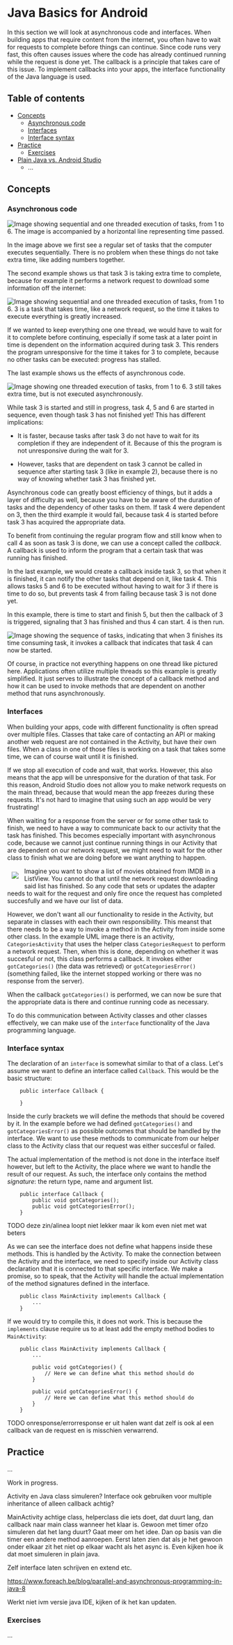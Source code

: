 # Java Basics for Android
In this section we will look at asynchronous code and interfaces. When building apps that require content from the internet, you often have to wait for requests to complete before things can continue. Since code runs very fast, this often causes issues where the code has already continued running while the request is done yet. The callback is a principle that takes care of this issue. To implement callbacks into your apps, the interface functionality of the Java language is used. 

## Table of contents
- [Concepts](#concepts)
	 * [Asynchronous code](#asynchronous-code)
	 * [Interfaces](#interfaces)
	 * [Interface syntax](#interface-syntax)
- [Practice](#practice)
	 * [Exercises](#exercises)
- [Plain Java vs. Android Studio](#plain-java-vs.-android-studio)
     * ...

<a name="concepts"></a>

## Concepts

<a name="asynchronous-code"></a>

### Asynchronous code

![Image showing sequential and one threaded execution of tasks, from 1 to 6. The image is accompanied by a horizontal line representing time passed.](Images/async1.png)

In the image above we first see a regular set of tasks that the computer executes sequentially. There is no problem when these things do not take extra time, like adding numbers together.

The second example shows us that task 3 is taking extra time to complete, because for example it performs a network request to download some information off the internet:

![Image showing sequential and one threaded execution of tasks, from 1 to 6. 3 is a task that takes time, like a network request, so the time it takes to execute everything is greatly increased.](Images/async2.png)

If we wanted to keep everything one one thread, we would have to wait for it to complete before continuing, especially if some task at a later point in time is dependent on the information acquired during task 3. This renders the program unresponsive for the time it takes for 3 to complete, because no other tasks can be executed: progress has stalled.

The last example shows us the effects of asynchronous code. 

![Image showing one threaded execution of tasks, from 1 to 6. 3 still takes extra time, but is not executed asynchronously.](Images/async3.png)

While task 3 is started and still in progress, task 4, 5 and 6 are started in sequence, even though task 3 has not finished yet! This has different implications:

- It is faster, because tasks after task 3 do not have to wait for its completion if they are independent of it. Because of this the program is not unresponsive during the wait for 3.

- However, tasks that are dependent on task 3 cannot be called in sequence after starting task 3 (like in example 2), because there is no way of knowing whether task 3 has finished yet.

Asynchronous code can greatly boost efficiency of things, but it adds a layer of difficulty as well, because you have to be aware of the duration of tasks and the dependency of other tasks on them. If task 4 were dependent on 3, then the third example it would fail, because task 4 is started before task 3 has acquired the appropriate data.

To benefit from continuing the regular program flow and still know when to call 4 as soon as task 3 is done, we can use a concept called the *callback*. A callback is used to inform the program that a certain task that was running has finished. 

In the last example, we would create a callback inside task 3, so that when it is finished, it can notify the other tasks that depend on it, like task 4. This allows tasks 5 and 6 to be executed without having to wait for 3 if there is time to do so, but prevents task 4 from failing because task 3 is not done yet. 

In this example, there is time to start and finish 5, but then the callback of 3 is triggered, signaling that 3 has finished and thus 4 can start. 4 is then run. 

![Image showing the sequence of tasks, indicating that when 3 finishes its time consuming task, it invokes a callback that indicates that task 4 can now be started.](Images/callback.png)

Of course, in practice not everything happens on one thread like pictured here. Applications often utilize multiple threads so this example is greatly simplified. It just serves to illustrate the concept of a callback method and how it can be used to invoke methods that are dependent on another method that runs asynchronously. 


<a name="interfaces"></a>

### Interfaces
When building your apps, code with different functionality is often spread over multiple files. Classes that take care of contacting an API or making another web request are not contained in the Activity, but have their own files. When a class in one of those files is working on a task that takes some time, we can of course wait until it is finished. 

If we stop all execution of code and wait, that works. However, this also means that the app will be unresponsive for the duration of that task. For this reason, Android Studio does not allow you to make network requests on the main thread, because that would mean the app freezes during these requests. It's not hard to imagine that using such an app would be very frustrating! 

When waiting for a response from the server or for some other task to finish, we need to have a way to communicate back to our activity that the task has finished. This becomes especially important with asynchronous code, because we cannot just continue running things in our Activity that are dependent on our network request, we might need to wait for the other class to finish what we are doing before we want anything to happen. 

 <img align="left" src="Images/callback-uml.png" style="padding: 10px"> Imagine you want to show a list of movies obtained from IMDB in a ListView. You cannot do that until the network request downloading said list has finished. So any code that sets or updates the adapter needs to wait for the request and only fire once the request has completed succesfully and we have our list of data.

However, we don't want all our functionality to reside in the Activity, but separate in classes with each their own responsibility. This meanst that there needs to be a way to invoke a method in the Activity from inside some other class. In the example UML image there is an activity, `CategoriesActivity` that uses the helper class `CategoriesRequest` to perform a network request. Then, when this is done, depending on whether it was succesful or not, this class performs a callback. It invokes either `gotCategories()` (the data was retrieved) or `gotCategoriesError()` (something failed, like the internet stopped working or there was no response from the server). 

When the callback `gotCategories()` is performed, we can now be sure that the appropriate data is there and continue running code as necessary.

To do this communication between Activity classes and other classes effectively, we can make use of the `interface` functionality of the Java programming language.

<a name="interface-syntax"></a>

### Interface syntax

The declaration of an `interface` is somewhat similar to that of a class. Let's assume we want to define an interface called `Callback`. This would be the basic structure:

		public interface Callback {

		}

Inside the curly brackets we will define the methods that should be covered by it. In the example before we had defined `gotCategories()` and `gotCategoriesError()` as possible outcomes that should be handled by the interface. We want to use these methods to communicate from our helper class to the Activity class that our request was either succesful or failed. 

The actual implementation of the method is not done in the interface itself however, but left to the Activity, the place where we want to handle the result of our request. As such, the interface only contains the method *signature*: the return type, name and argument list.

		public interface Callback {
			public void gotCategories();
			public void gotCategoriesError();
		}


TODO deze zin/alinea  loopt niet lekker maar ik kom even niet met wat beters

As we can see the interface does not define what happens inside these methods. This is handled by the Activity. To make the connection between the Activity and the interface, we need to specify inside our Activity class declaration that it is connected to that specific interface. We make a promise, so to speak, that the Activity will handle the actual implementation of the method signatures defined in the interface.

		public class MainActivity implements Callback {
			...
		}

If we would try to compile this, it does not work. This is because the `implements` clause require us to at least add the empty method bodies to `MainActivity`:

		public class MainActivity implements Callback {
			...

			public void gotCategories() {
				// Here we can define what this method should do
			}

			public void gotCategoriesError() {
				// Here we can define what this method should do
			}
		}

TODO onresponse/errorresponse er uit halen want dat zelf is ook al een callback van de request en is misschien verwarrend. 

<a name="practice"></a>

## Practice
...

Work in progress.

Activity en Java class simuleren? Interface ook gebruiken voor multiple inheritance of alleen callback achtig?

MainActivity achtige class, helperclass die iets doet, dat duurt lang, dan callback naar main class wanneer het klaar is. Gewoon met timer ofzo simuleren dat het lang duurt? Gaat meer om het idee. Dan op basis van die timer een andere method aanroepen. Eerst laten zien dat als je het gewoon onder elkaar zit het niet op elkaar wacht als het async is. Even kijken hoe ik dat moet simuleren in plain java.

Zelf interface laten schrijven en extend etc.

https://www.foreach.be/blog/parallel-and-asynchronous-programming-in-java-8

Werkt niet ivm versie java IDE, kijken of ik het kan updaten.

<a name="practice"></a>

### Exercises
...